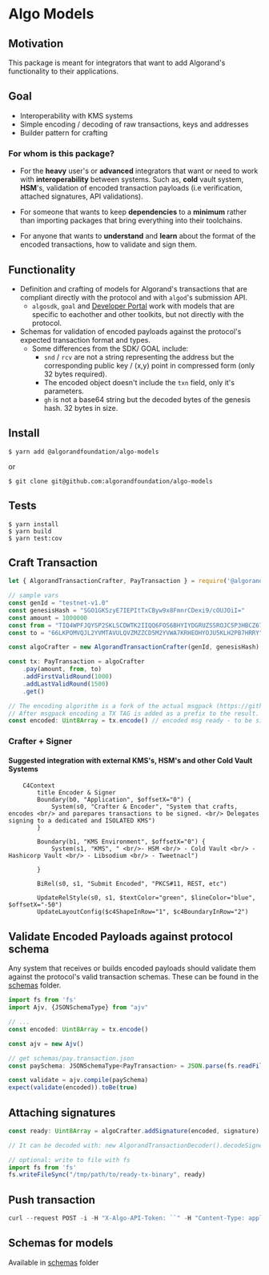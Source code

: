 # Algo Models

## Motivation

This package is meant for integrators that want to add Algorand's functionality to their applications. 

## Goal

- Interoperability with KMS systems
- Simple encoding / decoding of raw transactions, keys and addresses
- Builder pattern for crafting

### For whom is this package?

- For the **heavy** user's or **advanced** integrators that want or need to work with **interoperability** between systems. Such as, **cold** vault system, **HSM**'s, validation of encoded transaction payloads (i.e verification, attached signatures, API validations). 

- For someone that wants to keep **dependencies** to a **minimum** rather than importing packages that bring everything into their toolchains.

- For anyone that wants to **understand** and **learn** about the format of the encoded transactions, how to validate and sign them.

## Functionality
- Definition and crafting of models for Algorand's transactions that are compliant directly with the protocol and with `algod`'s submission API.
    - `algosdk`, `goal` and [Developer Portal](https://developer.algorand.org/docs/get-details/transactions) work with models that are specific to eachother and other toolkits, but not directly with the protocol.
- Schemas for validation of encoded payloads against the protocol's expected transaction format and types.
    - Some differences from the SDK/ GOAL include:
        - `snd` / `rcv` are not a string representing the address but the corresponding public key / (x,y) point in compressed form (only 32 bytes required). 
        - The encoded object doesn't include the `txn` field, only it's parameters. 
        - `gh` is not a base64 string but the decoded bytes of the genesis hash. 32 bytes in size. 

## Install
```shell
$ yarn add @algorandfoundation/algo-models
```

or

```shell
$ git clone git@github.com:algorandfoundation/algo-models 
```

## Tests

```shell
$ yarn install
$ yarn build
$ yarn test:cov
```

## Craft Transaction

```ts
let { AlgorandTransactionCrafter, PayTransaction } = require('@algorandfoundation/algo-models')

// sample vars
const genId = "testnet-v1.0"
const genesisHash = "SGO1GKSzyE7IEPItTxCByw9x8FmnrCDexi9/cOUJOiI="
const amount = 1000000
const from = "TIQ4WPFJQYSP2SKLSCDWTK2IIQQ6FOS6BHYIYDGRUZSSROJC5P3HBCZ67Y"
const to = "66LKPOMVQJL2YVMTAVULQVZMZZCD5M2YVWA7KRHEOHYOJU5KLH2PB7HRRY"

const algoCrafter = new AlgorandTransactionCrafter(genId, genesisHash)

const tx: PayTransaction = algoCrafter
    .pay(amount, from, to)
    .addFirstValidRound(1000)
    .addLastValidRound(1500)
    .get()

// The encoding algorithm is a fork of the actual msgpack (https://github.com/EvanJRichard/msgpack-javascript)
// After msgpack encoding a TX TAG is added as a prefix to the result. 
const encoded: Uint8Array = tx.encode() // encoded msg ready - to be signed with EdDSA

```

### Crafter + Signer

#### Suggested integration with external KMS's, HSM's and other Cold Vault Systems

```mermaid
    C4Context
        title Encoder & Signer
        Boundary(b0, "Application", $offsetX="0") {
            System(s0, "Crafter & Encoder", "System that crafts, encodes <br/> and parepares transactions to be signed. <br/> Delegates signing to a dedicated and ISOLATED KMS")
        }

        Boundary(b1, "KMS Environment", $offsetX="0") {
            System(s1, "KMS", " <br/>- HSM <br/> - Cold Vault <br/> - Hashicorp Vault <br/> - Libsodium <br/> - Tweetnacl")
            
        }

        BiRel(s0, s1, "Submit Encoded", "PKCS#11, REST, etc")

        UpdateRelStyle(s0, s1, $textColor="green", $lineColor="blue", $offsetX="-50")
        UpdateLayoutConfig($c4ShapeInRow="1", $c4BoundaryInRow="2")

```

## Validate Encoded Payloads against protocol schema

Any system that receives or builds encoded payloads should validate them against the protocol's valid transaction schemas. These can be found in the [schemas](./schemas) folder.

```ts
import fs from 'fs'
import Ajv, {JSONSchemaType} from "ajv"

// ...
const encoded: Uint8Array = tx.encode()

const ajv = new Ajv()

// get schemas/pay.transaction.json
const paySchema: JSONSchemaType<PayTransaction> = JSON.parse(fs.readFileSync(path.resolve(__dirname, "./schemas/pay.transaction.json"), "utf8"))

const validate = ajv.compile(paySchema)
expect(validate(encoded)).toBe(true)

```

## Attaching signatures

```ts
const ready: Uint8Array = algoCrafter.addSignature(encoded, signature) // ready to submit

// It can be decoded with: new AlgorandTransactionDecoder().decodeSignedTransaction(ready)

// optional: write to file with fs
import fs from 'fs'
fs.writeFileSync("/tmp/path/to/ready-tx-binary", ready)
```
## Push transaction

```ts
curl --request POST -i -H "X-Algo-API-Token: ``" -H "Content-Type: application/x-binary" --data-binary "@/tmp/path/to/ready-tx-binary" https://testnet-api.algonode.cloud:443/v2/transactions

```


## Schemas for models

Available in [schemas](./lib/schemas) folder
